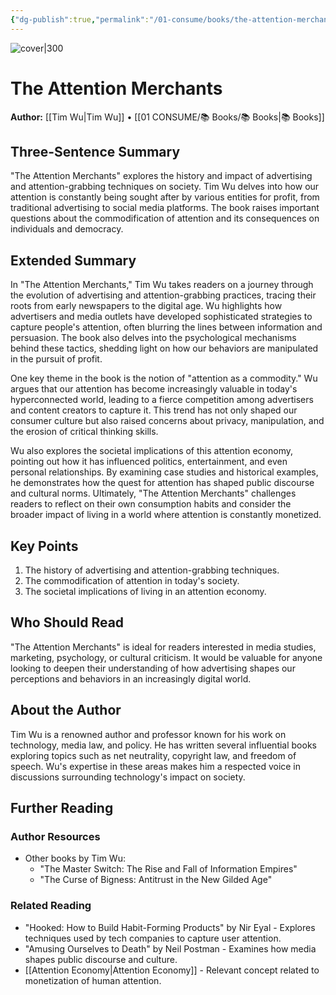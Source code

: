 ```yaml
---
{"dg-publish":true,"permalink":"/01-consume/books/the-attention-merchants/","title":"The Attention Merchants","created":"2025-07-26","updated":"2025-07-26"}
---
```



![cover|300](https://m.media-amazon.com/images/I/61qpWXBxMVL._UF1000,1000_QL80_.jpg)

# The Attention Merchants
**Author:** [[Tim Wu\|Tim Wu]] • [[01 CONSUME/📚 Books/📚 Books\|📚 Books]]


## Three-Sentence Summary
"The Attention Merchants" explores the history and impact of advertising and attention-grabbing techniques on society. Tim Wu delves into how our attention is constantly being sought after by various entities for profit, from traditional advertising to social media platforms. The book raises important questions about the commodification of attention and its consequences on individuals and democracy.

## Extended Summary
In "The Attention Merchants," Tim Wu takes readers on a journey through the evolution of advertising and attention-grabbing practices, tracing their roots from early newspapers to the digital age. Wu highlights how advertisers and media outlets have developed sophisticated strategies to capture people's attention, often blurring the lines between information and persuasion. The book also delves into the psychological mechanisms behind these tactics, shedding light on how our behaviors are manipulated in the pursuit of profit.

One key theme in the book is the notion of "attention as a commodity." Wu argues that our attention has become increasingly valuable in today's hyperconnected world, leading to a fierce competition among advertisers and content creators to capture it. This trend has not only shaped our consumer culture but also raised concerns about privacy, manipulation, and the erosion of critical thinking skills.

Wu also explores the societal implications of this attention economy, pointing out how it has influenced politics, entertainment, and even personal relationships. By examining case studies and historical examples, he demonstrates how the quest for attention has shaped public discourse and cultural norms. Ultimately, "The Attention Merchants" challenges readers to reflect on their own consumption habits and consider the broader impact of living in a world where attention is constantly monetized.

## Key Points
1. The history of advertising and attention-grabbing techniques.
2. The commodification of attention in today's society.
3. The societal implications of living in an attention economy.

## Who Should Read
"The Attention Merchants" is ideal for readers interested in media studies, marketing, psychology, or cultural criticism. It would be valuable for anyone looking to deepen their understanding of how advertising shapes our perceptions and behaviors in an increasingly digital world.

## About the Author
Tim Wu is a renowned author and professor known for his work on technology, media law, and policy. He has written several influential books exploring topics such as net neutrality, copyright law, and freedom of speech. Wu's expertise in these areas makes him a respected voice in discussions surrounding technology's impact on society.

## Further Reading

### Author Resources

- Other books by Tim Wu:
  - "The Master Switch: The Rise and Fall of Information Empires"
  - "The Curse of Bigness: Antitrust in the New Gilded Age"

### Related Reading
- "Hooked: How to Build Habit-Forming Products" by Nir Eyal - Explores techniques used by tech companies to capture user attention.
- "Amusing Ourselves to Death" by Neil Postman - Examines how media shapes public discourse and culture.
- [[Attention Economy\|Attention Economy]] - Relevant concept related to monetization of human attention.